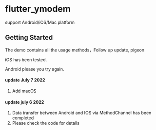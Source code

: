 # flutter_ymodem

support Android/iOS/Mac platform

## Getting Started


The demo contains all the usage methods，Follow up update, pigeon

iOS has been tested.

Android please you try again.


#### update July 7 2022

1. Add macOS

#### update july 6 2022

1. Data transfer between Android and IOS via MethodChannel has been completed
2. Please check the code for details
